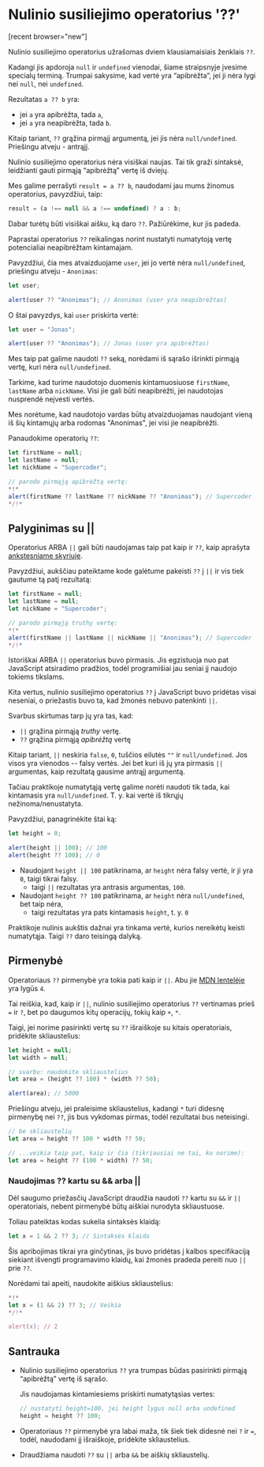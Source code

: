# Nulinio susiliejimo operatorius '??'

[recent browser="new"]

Nulinio susiliejimo operatorius užrašomas dviem klausiamaisiais ženklais `??`.

Kadangi jis apdoroja `null` ir `undefined` vienodai, šiame straipsnyje įvesime specialų terminą. Trumpai sakysime, kad vertė yra “apibrėžta”, jei ji nėra lygi nei `null`, nei `undefined`.

Rezultatas `a ?? b` yra:
- jei `a` yra apibrėžta, tada `a`,
- jei `a` yra neapibrėžta, tada `b`.

Kitaip tariant, `??` grąžina pirmąjį argumentą, jei jis nėra `null/undefined`. Priešingu atveju - antrąjį.

Nulinio susiliejimo operatorius nėra visiškai naujas. Tai tik graži sintaksė, leidžianti gauti pirmąją “apibrėžtą” vertę iš dviejų.

Mes galime perrašyti `result = a ?? b`, naudodami jau mums žinomus operatorius, pavyzdžiui, taip:

```js
result = (a !== null && a !== undefined) ? a : b;
```

Dabar turėtų būti visiškai aišku, ką daro `??`. Pažiūrėkime, kur jis padeda.

Paprastai operatorius `??` reikalingas norint nustatyti numatytoją vertę potencialiai neapibrėžtam kintamajam.

Pavyzdžiui, čia mes atvaizduojame `user`, jei jo vertė nėra `null/undefined`, priešingu atveju - `Anonimas`:

```js run
let user;

alert(user ?? "Anonimas"); // Anonimas (user yra neapibrėžtas)
```

O štai pavyzdys, kai `user` priskirta vertė:

```js run
let user = "Jonas";

alert(user ?? "Anonimas"); // Jonas (user yra apibrėžtas)
```

Mes taip pat galime naudoti `??` seką, norėdami iš sąrašo išrinkti pirmąją vertę, kuri nėra `null/undefined`.

Tarkime, kad turime naudotojo duomenis kintamuosiuose `firstName`, `lastName` arba `nickName`. Visi jie gali būti neapibrėžti, jei naudotojas nusprendė neįvesti vertės.

Mes norėtume, kad naudotojo vardas būtų atvaizduojamas naudojant vieną iš šių kintamųjų arba rodomas "Anonimas", jei visi jie neapibrėžti.

Panaudokime operatorių `??`:

```js run
let firstName = null;
let lastName = null;
let nickName = "Supercoder";

// parodo pirmąją apibrėžtą vertę:
*!*
alert(firstName ?? lastName ?? nickName ?? "Anonimas"); // Supercoder
*/!*
```

## Palyginimas su ||

Operatorius ARBA `||` gali būti naudojamas taip pat kaip ir `??`, kaip aprašyta [ankstesniame skyriuje](info:logical-operators#or-finds-the-first-truthy-value).

Pavyzdžiui, aukščiau pateiktame kode galėtume pakeisti `??` į `||` ir vis tiek gautume tą patį rezultatą:

```js run
let firstName = null;
let lastName = null;
let nickName = "Supercoder";

// parodo pirmąją truthy vertę:
*!*
alert(firstName || lastName || nickName || "Anonimas"); // Supercoder
*/!*
```

Istoriškai ARBA `||` operatorius buvo pirmasis. Jis egzistuoja nuo pat JavaScript atsiradimo pradžios, todėl programišiai jau seniai jį naudojo tokiems tikslams.

Kita vertus, nulinio susiliejimo operatorius `??` į JavaScript buvo pridėtas visai neseniai, o priežastis buvo ta, kad žmonės nebuvo patenkinti `||`.

Svarbus skirtumas tarp jų yra tas, kad:
- `||` grąžina pirmąją *truthy* vertę.
- `??` grąžina pirmąją *apibrėžtą* vertę

Kitaip tariant, `||` neskiria `false`, `0`, tuščios eilutės `""` ir `null/undefined`. Jos visos yra vienodos -- falsy vertės. Jei bet kuri iš jų yra pirmasis `||` argumentas, kaip rezultatą gausime antrąjį argumentą.

Tačiau praktikoje numatytąją vertę galime norėti naudoti tik tada, kai kintamasis yra `null/undefined`. T. y. kai vertė iš tikrųjų nežinoma/nenustatyta.

Pavyzdžiui, panagrinėkite štai ką:

```js run
let height = 0;

alert(height || 100); // 100
alert(height ?? 100); // 0
```

- Naudojant `height || 100` patikrinama, ar `height` nėra falsy vertė, ir ji yra `0`, taigi tikrai falsy.
    - taigi `||` rezultatas yra antrasis argumentas, `100`.
- Naudojant `height ?? 100` patikrinama, ar `height` nėra `null/undefined`, bet taip nėra,
    - taigi rezultatas yra pats kintamasis `height`, t. y. `0`

Praktikoje nulinis aukštis dažnai yra tinkama vertė, kurios nereikėtų keisti numatytąja. Taigi `??` daro teisingą dalyką.

## Pirmenybė

Operatoriaus `??` pirmenybė yra tokia pati kaip ir `||`. Abu jie [MDN lentelėje](https://developer.mozilla.org/en-US/docs/Web/JavaScript/Reference/Operators/Operator_Precedence#Table) yra lygūs `4`.

Tai reiškia, kad, kaip ir `||`, nulinio susiliejimo operatorius `??` vertinamas prieš `=` ir `?`, bet po daugumos kitų operacijų, tokių kaip `+`, `*`.

Taigi, jei norime pasirinkti vertę su `??` išraiškoje su kitais operatoriais, pridėkite skliaustelius:

```js run
let height = null;
let width = null;

// svarbu: naudokite skliaustelius
let area = (height ?? 100) * (width ?? 50);

alert(area); // 5000
```

Priešingu atveju, jei praleisime skliaustelius, kadangi `*` turi didesnę pirmenybę nei `??`, jis bus vykdomas pirmas, todėl rezultatai bus neteisingi.

```js
// be skliaustelių
let area = height ?? 100 * width ?? 50;

// ...veikia taip pat, kaip ir čia (tikriausiai ne tai, ko norime):
let area = height ?? (100 * width) ?? 50;
```

### Naudojimas ?? kartu su && arba ||

Dėl saugumo priežasčių JavaScript draudžia naudoti `??` kartu su `&&` ir `||` operatoriais, nebent pirmenybė būtų aiškiai nurodyta skliaustuose.

Toliau pateiktas kodas sukelia sintaksės klaidą:

```js run
let x = 1 && 2 ?? 3; // Sintaksės klaida
```

Šis apribojimas tikrai yra ginčytinas, jis buvo pridėtas į kalbos specifikaciją siekiant išvengti programavimo klaidų, kai žmonės pradeda pereiti nuo `||` prie `??`.

Norėdami tai apeiti, naudokite aiškius skliaustelius:

```js run
*!*
let x = (1 && 2) ?? 3; // Veikia
*/!*

alert(x); // 2
```

## Santrauka

- Nulinio susiliejimo operatorius `??` yra trumpas būdas pasirinkti pirmąją “apibrėžtą” vertę iš sąrašo.

    Jis naudojamas kintamiesiems priskirti numatytąsias vertes:

    ```js
    // nustatyti height=100, jei height lygus null arba undefined
    height = height ?? 100;
    ```

- Operatoriaus `??` pirmenybė yra labai maža, tik šiek tiek didesnė nei `?` ir `=`, todėl, naudodami jį išraiškoje, pridėkite skliaustelius.
- Draudžiama naudoti `??` su `||` arba `&&` be aiškių skliaustelių.

